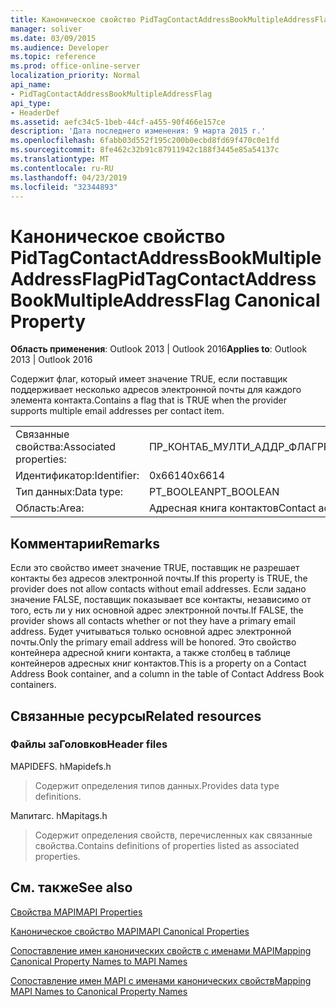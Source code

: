 ```yaml
---
title: Каноническое свойство PidTagContactAddressBookMultipleAddressFlag
manager: soliver
ms.date: 03/09/2015
ms.audience: Developer
ms.topic: reference
ms.prod: office-online-server
localization_priority: Normal
api_name:
- PidTagContactAddressBookMultipleAddressFlag
api_type:
- HeaderDef
ms.assetid: aefc34c5-1beb-44cf-a455-90f466e157ce
description: 'Дата последнего изменения: 9 марта 2015 г.'
ms.openlocfilehash: 6fabb03d552f195c200b0ecbd8fd69f470c0e1fd
ms.sourcegitcommit: 8fe462c32b91c87911942c188f3445e85a54137c
ms.translationtype: MT
ms.contentlocale: ru-RU
ms.lasthandoff: 04/23/2019
ms.locfileid: "32344893"
---
```

# <a name="pidtagcontactaddressbookmultipleaddressflag-canonical-property"></a><span data-ttu-id="b6786-103">Каноническое свойство PidTagContactAddressBookMultipleAddressFlag</span><span class="sxs-lookup"><span data-stu-id="b6786-103">PidTagContactAddressBookMultipleAddressFlag Canonical Property</span></span>

  
  
<span data-ttu-id="b6786-104">**Область применения**: Outlook 2013 | Outlook 2016</span><span class="sxs-lookup"><span data-stu-id="b6786-104">**Applies to**: Outlook 2013 | Outlook 2016</span></span> 
  
<span data-ttu-id="b6786-105">Содержит флаг, который имеет значение TRUE, если поставщик поддерживает несколько адресов электронной почты для каждого элемента контакта.</span><span class="sxs-lookup"><span data-stu-id="b6786-105">Contains a flag that is TRUE when the provider supports multiple email addresses per contact item.</span></span>
  
|||
|:-----|:-----|
|<span data-ttu-id="b6786-106">Связанные свойства:</span><span class="sxs-lookup"><span data-stu-id="b6786-106">Associated properties:</span></span>  <br/> |<span data-ttu-id="b6786-107">ПР_КОНТАБ_МУЛТИ_АДДР_ФЛАГ</span><span class="sxs-lookup"><span data-stu-id="b6786-107">PR_CONTAB_MULTI_ADDR_FLAG</span></span>  <br/> |
|<span data-ttu-id="b6786-108">Идентификатор:</span><span class="sxs-lookup"><span data-stu-id="b6786-108">Identifier:</span></span>  <br/> |<span data-ttu-id="b6786-109">0x6614</span><span class="sxs-lookup"><span data-stu-id="b6786-109">0x6614</span></span>  <br/> |
|<span data-ttu-id="b6786-110">Тип данных:</span><span class="sxs-lookup"><span data-stu-id="b6786-110">Data type:</span></span>  <br/> |<span data-ttu-id="b6786-111">PT_BOOLEAN</span><span class="sxs-lookup"><span data-stu-id="b6786-111">PT_BOOLEAN</span></span>  <br/> |
|<span data-ttu-id="b6786-112">Область:</span><span class="sxs-lookup"><span data-stu-id="b6786-112">Area:</span></span>  <br/> |<span data-ttu-id="b6786-113">Адресная книга контактов</span><span class="sxs-lookup"><span data-stu-id="b6786-113">Contact address book</span></span>  <br/> |
   
## <a name="remarks"></a><span data-ttu-id="b6786-114">Комментарии</span><span class="sxs-lookup"><span data-stu-id="b6786-114">Remarks</span></span>

<span data-ttu-id="b6786-115">Если это свойство имеет значение TRUE, поставщик не разрешает контакты без адресов электронной почты.</span><span class="sxs-lookup"><span data-stu-id="b6786-115">If this property is TRUE, the provider does not allow contacts without email addresses.</span></span> <span data-ttu-id="b6786-116">Если задано значение FALSE, поставщик показывает все контакты, независимо от того, есть ли у них основной адрес электронной почты.</span><span class="sxs-lookup"><span data-stu-id="b6786-116">If FALSE, the provider shows all contacts whether or not they have a primary email address.</span></span> <span data-ttu-id="b6786-117">Будет учитываться только основной адрес электронной почты.</span><span class="sxs-lookup"><span data-stu-id="b6786-117">Only the primary email address will be honored.</span></span> <span data-ttu-id="b6786-118">Это свойство контейнера адресной книги контакта, а также столбец в таблице контейнеров адресных книг контактов.</span><span class="sxs-lookup"><span data-stu-id="b6786-118">This is a property on a Contact Address Book container, and a column in the table of Contact Address Book containers.</span></span>
  
## <a name="related-resources"></a><span data-ttu-id="b6786-119">Связанные ресурсы</span><span class="sxs-lookup"><span data-stu-id="b6786-119">Related resources</span></span>

### <a name="header-files"></a><span data-ttu-id="b6786-120">Файлы заГоловков</span><span class="sxs-lookup"><span data-stu-id="b6786-120">Header files</span></span>

<span data-ttu-id="b6786-121">MAPIDEFS. h</span><span class="sxs-lookup"><span data-stu-id="b6786-121">Mapidefs.h</span></span>
  
> <span data-ttu-id="b6786-122">Содержит определения типов данных.</span><span class="sxs-lookup"><span data-stu-id="b6786-122">Provides data type definitions.</span></span>
    
<span data-ttu-id="b6786-123">Мапитагс. h</span><span class="sxs-lookup"><span data-stu-id="b6786-123">Mapitags.h</span></span>
  
> <span data-ttu-id="b6786-124">Содержит определения свойств, перечисленных как связанные свойства.</span><span class="sxs-lookup"><span data-stu-id="b6786-124">Contains definitions of properties listed as associated properties.</span></span>
    
## <a name="see-also"></a><span data-ttu-id="b6786-125">См. также</span><span class="sxs-lookup"><span data-stu-id="b6786-125">See also</span></span>



[<span data-ttu-id="b6786-126">Свойства MAPI</span><span class="sxs-lookup"><span data-stu-id="b6786-126">MAPI Properties</span></span>](mapi-properties.md)
  
[<span data-ttu-id="b6786-127">Каноническое свойство MAPI</span><span class="sxs-lookup"><span data-stu-id="b6786-127">MAPI Canonical Properties</span></span>](mapi-canonical-properties.md)
  
[<span data-ttu-id="b6786-128">Сопоставление имен канонических свойств с именами MAPI</span><span class="sxs-lookup"><span data-stu-id="b6786-128">Mapping Canonical Property Names to MAPI Names</span></span>](mapping-canonical-property-names-to-mapi-names.md)
  
[<span data-ttu-id="b6786-129">Сопоставление имен MAPI с именами канонических свойств</span><span class="sxs-lookup"><span data-stu-id="b6786-129">Mapping MAPI Names to Canonical Property Names</span></span>](mapping-mapi-names-to-canonical-property-names.md)

